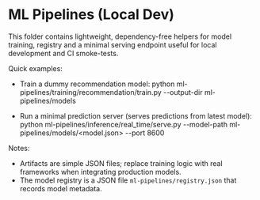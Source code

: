# ML Pipelines (Local Dev)

This folder contains lightweight, dependency-free helpers for model training, registry and a minimal serving endpoint useful for local development and CI smoke-tests.

Quick examples:
- Train a dummy recommendation model:
  python ml-pipelines/training/recommendation/train.py --output-dir ml-pipelines/models

- Run a minimal prediction server (serves predictions from latest model):
  python ml-pipelines/inference/real_time/serve.py --model-path ml-pipelines/models/<model.json> --port 8600

Notes:
- Artifacts are simple JSON files; replace training logic with real frameworks when integrating production models.
- The model registry is a JSON file `ml-pipelines/registry.json` that records model metadata.
